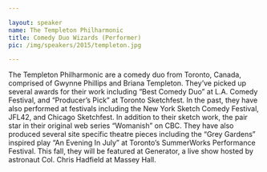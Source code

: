 ```yaml
---

layout: speaker
name: The Templeton Philharmonic
title: Comedy Duo Wizards (Performer)
pic: /img/speakers/2015/templeton.jpg

---
```


The Templeton Philharmonic are a comedy duo from Toronto, Canada, comprised of Gwynne Phillips and Briana Templeton. They’ve picked up several awards for their work including “Best Comedy Duo” at L.A. Comedy Festival, and “Producer’s Pick” at Toronto Sketchfest. In the past, they have also performed at festivals including the New York Sketch Comedy Festival, JFL42, and Chicago Sketchfest. In addition to their sketch work, the pair star in their original web series “Womanish” on CBC. They have also produced several site specific theatre pieces including the “Grey Gardens” inspired play “An Evening In July” at Toronto’s SummerWorks Performance Festival. This fall, they will be featured at Generator, a live show hosted by astronaut Col. Chris Hadfield at Massey Hall.

